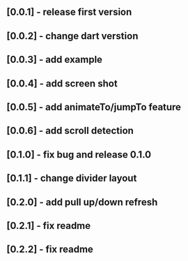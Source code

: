 ## [0.0.1] - release first version
## [0.0.2] - change dart verstion
## [0.0.3] - add example
## [0.0.4] - add screen shot
## [0.0.5] - add animateTo/jumpTo feature
## [0.0.6] - add scroll detection
## [0.1.0] - fix bug and release 0.1.0
## [0.1.1] - change divider layout
## [0.2.0] - add pull up/down refresh
## [0.2.1] - fix readme
## [0.2.2] - fix readme